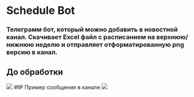 # Schedule Bot
### Телеграмм бот, который можно добавить в новостной канал. Скачивает Excel файл с расписанием на верхнюю/нижнюю неделю и отправляет отформатированную png версию в канал.
## До обработки
![](https://i.imgur.com/cX1CeTA.png)
#№ Пример сообщения в канале
![](https://i.imgur.com/Z6MyheI.png)
